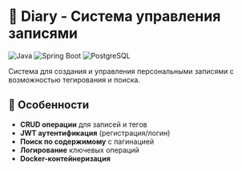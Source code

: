# 📔 Diary - Система управления записями

![Java](https://img.shields.io/badge/Java-17-ED8B00?logo=openjdk&logoColor=white)
![Spring Boot](https://img.shields.io/badge/Spring_Boot-3.3.3-6DB33F?logo=springboot)
![PostgreSQL](https://img.shields.io/badge/PostgreSQL-17-4169E1?logo=postgresql)

Система для создания и управления персональными записями с возможностью тегирования и поиска.

## 🌟 Особенности
- **CRUD операции** для записей и тегов
- **JWT аутентификация** (регистрация/логин)
- **Поиск по содержимому** с пагинацией
- **Логирование** ключевых операций
- **Docker-контейнеризация**
